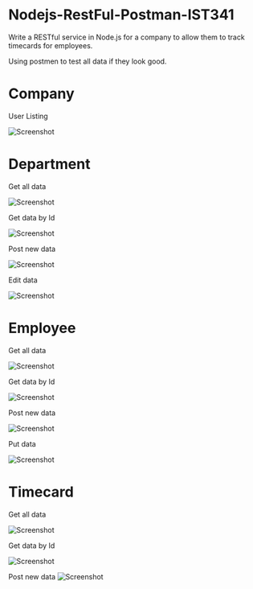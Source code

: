 # Nodejs-RestFul-Postman-IST341
Write a RESTful service in Node.js for a company to allow them to track timecards for employees.

Using postmen to test all data if they look good.

# Company
User Listing

![Screenshot](https://github.com/ijc3093/Nodejs-RestFul-Postman-IST341/blob/master/screen/Company/1_user_istening.png)

# Department
Get all data

![Screenshot](https://github.com/ijc3093/Nodejs-RestFul-Postman-IST341/blob/master/screen/Departments/GET_ALL_DEPARTMENTS.png)

Get data by Id

![Screenshot](https://github.com/ijc3093/Nodejs-RestFul-Postman-IST341/blob/master/screen/Departments/GET_BY_ID_DEPARTMENT.png)


Post new data

![Screenshot](https://github.com/ijc3093/Nodejs-RestFul-Postman-IST341/blob/master/screen/Departments/POST_DEPARTMENT.png)

Edit data

![Screenshot](https://github.com/ijc3093/Nodejs-RestFul-Postman-IST341/blob/master/screen/Departments/UT_DEPARTMENT.png)



# Employee
Get all data

![Screenshot](https://github.com/ijc3093/Nodejs-RestFul-Postman-IST341/blob/master/screen/Employee/GET_ALL_EMPLOYEES.png)


Get data by Id

![Screenshot](https://github.com/ijc3093/Nodejs-RestFul-Postman-IST341/blob/master/screen/Employee/GET_BY_EMPLOYEE.png)



Post new data

![Screenshot](https://github.com/ijc3093/Nodejs-RestFul-Postman-IST341/blob/master/screen/Employee/POST_EMPLOYEE.png)


Put data

![Screenshot](https://github.com/ijc3093/Nodejs-RestFul-Postman-IST341/blob/master/screen/Employee/PUT_EMPLOYEE.png)



# Timecard
Get all data

![Screenshot](https://github.com/ijc3093/Nodejs-RestFul-Postman-IST341/blob/master/screen/Times/GET_ALL_TIMECARDS.png)


Get data by Id

![Screenshot](https://github.com/ijc3093/Nodejs-RestFul-Postman-IST341/blob/master/screen/Times/GET_TIMECARD.png)

Post new data
![Screenshot](https://github.com/ijc3093/Nodejs-RestFul-Postman-IST341/blob/master/screen/Times/POST_TIMECARD.png)

